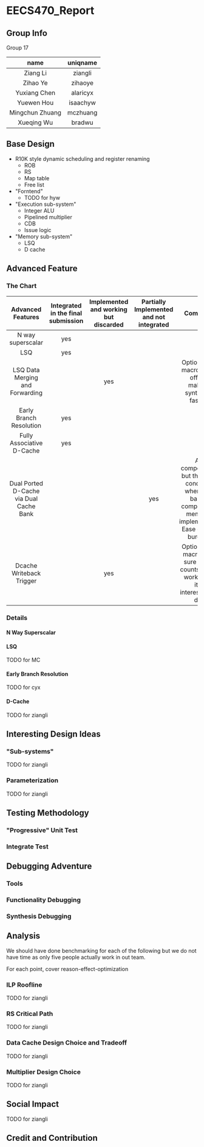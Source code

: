# EECS470_Report

## Group Info
Group 17

| name | uniqname |
| :---: | :---: |
| Ziang Li | ziangli |
| Zihao Ye | zihaoye |
| Yuxiang Chen | alaricyx |
| Yuewen Hou | isaachyw |
| Mingchun Zhuang | mczhuang |
| Xueqing Wu | bradwu |

## Base Design
- R10K style dynamic scheduling and register renaming
  - ROB
  - RS
  - Map table
  - Free list
- "Forntend"
  - TODO for hyw
- "Execution sub-system"
  - Integer ALU
  - Pipelined multiplier
  - CDB
  - Issue logic
- "Memory sub-system"
  - LSQ
  - D cache

## Advanced Feature

### The Chart

| Advanced Features | Integrated in the final submission | Implemented and working but discarded | Partially Implemented and not integrated | Comment |
| :---: | :---: | :---: | :---: | :---: |
|N way superscalar|yes|||
|LSQ|yes|||
|LSQ Data Merging and Forwarding||yes||Optional via macro. Turn off for making synthesis faster.|
|Early Branch Resolution|yes|||
|Fully Associative D-Cache|yes|||
|Dual Ported D-Cache via Dual Cache Bank|||yes| All components but the race condition when two banks compete for mem are implemented. Ease debug burden.|
|Dcache Writeback Trigger||yes|| Optional via macro. Not sure if this counts, but it works and it's interesting to do. |

### Details
#### N Way Superscalar
#### LSQ
TODO for MC
#### Early Branch Resolution
TODO for cyx
#### D-Cache
TODO for ziangli

## Interesting Design Ideas

### "Sub-systems"
TODO for ziangli
### Parameterization
TODO for ziangli
## Testing Methodology
### "Progressive" Unit Test
### Integrate Test
## Debugging Adventure
### Tools
### Functionality Debugging
### Synthesis Debugging

## Analysis
We should have done benchmarking for each of the following but we do not have time as only five people actually work in out team.

For each point, cover reason-effect-optimization
### ILP Roofline
TODO for ziangli
### RS Critical Path
TODO for ziangli
### Data Cache Design Choice and Tradeoff
TODO for ziangli
### Multiplier Design Choice
TODO for ziangli

## Social Impact
TODO for ziangli
## Credit and Contribution

